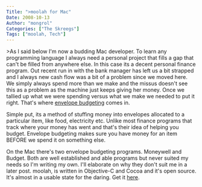 ```yaml
---
Title: ">moolah for Mac"
Date: 2008-10-13
Author: "mongrol"
Categories: ["The Skreegs"]
Tags: ["moolah, Tech"]
---
```


\>As I said below I'm now a budding Mac developer. To learn any
programming language I always need a personal project that fills a gap
that can't be filled from anywhere else. In this case its a decent
personal finance program. Out recent run in with the bank manager has
left us a bit strapped and I always new cash flow was a bit of a problem
since we moved here. We simply always spend more than we make and the
missus doesn't see this as a problem as the machine just keeps giving
her money. Once we tallied up what we were spending versus what we make
we needed to put it right. That's where [envelope budgeting][] comes in.

Simple put, its a method of stuffing money into envelopes allocated to a
particular item, like food, electricity etc. Unlike most finance
programs that track where your money has went and that's their idea of
helping you budget. Envelope budgeting makes sure you have money for an
item BEFORE we spend it on something else.

On the Mac there's two envelope budgeting programs. Moneywell and
Budget. Both are well established and able programs but never suited my
needs so I'm writing my own. I'll elaborate on why they don't suit me in
a later post. moolah, is written in Objective-C and Cocoa and it's open
source. It's almost in a usable state for the daring. Get it [here][].

  [envelope budgeting]: http://www.daveramsey.com/etc/cms/index.cfm?intContentID=3461
  [here]: http://code.google.com/p/moolah/
